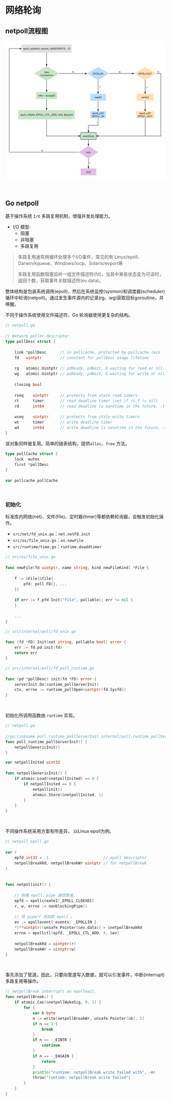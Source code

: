 # 网络轮询

## netpoll流程图

![netpoll流程图](./imgs/netpoll.png)

&nbsp;

## Go netpoll

基于操作系统 `I/O` 多路复用机制，增强并发处理能力。

* I/O 模型:
    * 阻塞
    * 非阻塞
    * 多路复用

> 多路复用通常用循环处理多个I/O事件，常见的有 Linux/epoll、Darwin/kqueue、Windows/iocp、Solaris/evport等
>
> 多路复用函数阻塞监听一组文件描述符(fd)，当其中某些状态变为可读时，返回个数，获取事件关联描述符(ev.data)。

整体结构是包装系统调用(epoll)，然后在系统监控(sysmon)和调度器(scheduler)循环中轮询(netpoll)。通过发生事件源内的记录(rg、wg)获取目标goroutine，并唤醒。

不同于操作系统使用文件描述符，Go 轮询器使用更复杂的结构。

```go
// netpoll.go

// Network poller descriptor.
type pollDesc struct {
    
    link *pollDesc      // in pollcache, protected by pollcache.lock
    fd   uintptr        // constant for pollDesc usage lifetime
    
    rg   atomic.Uintptr // pdReady, pdWait, G waiting for read or nil
    wg   atomic.Uintptr // pdReady, pdWait, G waiting for write or nil

    closing bool
    
    rseq    uintptr     // protects from stale read timers
    rt      timer       // read deadline timer (set if rt.f != nil)
    rd      int64       // read deadline (a nanotime in the future, -1 when expired)
    
    wseq    uintptr     // protects from stale write timers
    wt      timer       // write deadline timer
    wd      int64       // write deadline (a nanotime in the future, -1 when expired)
}
```

该对象同样被复用。简单的链表结构，提供`alloc`、`free` 方法。

```go
type pollCache struct {
    lock  mutex
    first *pollDesc
}

var pollcache pollCache
```

&nbsp;

### 初始化

标准库内网络(net)、文件(file)、定时器(timer)等都依赖轮询器，会触发初始化操作。

* `src/net/fd_unix.go`：`net.netFD.init`
* `src/os/file_unix.go`：`os.newFile`
* `src/runtime/time.go`：`runtime.doaddtimer`

```go
// src/os/file_unix.go

func newFile(fd uintptr, name string, kind newFileKind) *File {
    
    f := &File{&file{
        pfd: poll.FD{}, ...
    }}

    if err := f.pfd.Init("file", pollable); err != nil {
    }
    
    ...
}
```

```go
// src/internal/poll/fd_unix.go

func (fd *FD) Init(net string, pollable bool) error {
    err := fd.pd.init(fd)
    return err
}
```

```go
// src/internal/poll/fd_poll_runtime.go

func (pd *pollDesc) init(fd *FD) error {
    serverInit.Do(runtime_pollServerInit)
    ctx, errno := runtime_pollOpen(uintptr(fd.Sysfd))
}
```

&nbsp;

初始化所调用函数由 `runtime` 实现。

```go
// netpoll.go

//go:linkname poll_runtime_pollServerInit internal/poll.runtime_pollServerInit
func poll_runtime_pollServerInit() {
    netpollGenericInit()
}
```

```go
var netpollInited uint32

func netpollGenericInit() {
    if atomic.Load(&netpollInited) == 0 {
        if netpollInited == 0 {
            netpollinit()
            atomic.Store(&netpollInited, 1)
        }
    }
}
```

&nbsp;

不同操作系统采用方案有所差异， 以Linux epoll为例。

```go
// netpoll_epoll.go

var (
    epfd int32 = -1                        // epoll descriptor
    netpollBreakRd, netpollBreakWr uintptr // for netpollBreak
)


func netpollinit() {
    
    // 创建 epoll，pipe 通信管道。
    epfd = epollcreate1(_EPOLL_CLOEXEC)
    r, w, errno := nonblockingPipe()
    
    // 将 pipe/r 添加到 epoll 。
    ev := epollevent{ events: _EPOLLIN }
    *(**uintptr)(unsafe.Pointer(&ev.data)) = &netpollBreakRd
    errno = epollctl(epfd, _EPOLL_CTL_ADD, r, &ev)
    
    netpollBreakRd = uintptr(r)
    netpollBreakWr = uintptr(w)
}
```

&nbsp;

事先添加了管道。因此，只要向管道写入数据，就可以引发事件，中断(interrupt)多路复用等操作。

```go
// netpollBreak interrupts an epollwait.
func netpollBreak() {
    if atomic.Cas(&netpollWakeSig, 0, 1) {
        for {
            var b byte
            n := write(netpollBreakWr, unsafe.Pointer(&b), 1)
            if n == 1 {
                break
            }
            if n == -_EINTR {
                continue
            }
            if n == -_EAGAIN {
                return
            }
            println("runtime: netpollBreak write failed with", -n)
            throw("runtime: netpollBreak write failed")
        }
    }
}
```

&nbsp;
